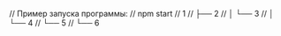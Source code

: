 // Пример запуска программы:
// npm start
// 1
// ├── 2
// │   └── 3
// │   └── 4
// └── 5
//     └── 6

